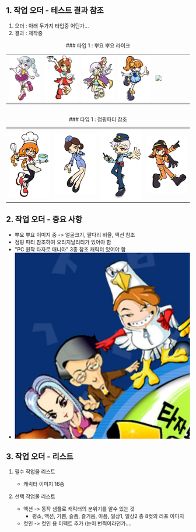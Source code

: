 
## 1. 작업 오더 - 테스트 결과 참조
1) 오더 : 아래 두가지 타입중 어딘가...
2) 결과 : 제작중

<div align =center> ### 타입 1 : 뿌요 뿌요 라이크</div>
<table width = 100%><tr>    
    <td width = 20% ><img src=image/pngfile/캐릭터_11.png></td>
    <td width = 20% ><img src=image/pngfile/캐릭터_15.png></td>
    <td width = 20% ><img src=image/pngfile/캐릭터_16.png></td>
    <td width = 20% ><img src=image/pngfile/캐릭터_12.png></td>
    <td width = 20% ><img src=image/pngfile/캐릭터.png></td>
</tr></table>
<br>
<div align =center> ### 타입 1 : 점핑파티 참조</div>
<table width = 100%><tr>
    <td width = 25% ><img src=image/pngfile/캐릭터_18.png></td>
    <td width = 25% ><img src=image/pngfile/캐릭터_17.png></td>
    <td width = 25% ><img src=image/pngfile/캐릭터_19.png></td>
    <td width = 25% ><img src=image/pngfile/캐릭터_20.png></td>
</tr></table>

## 2. 작업 오더 - 중요 사항 
- 뿌요 뿌요 이미지 중 -> 얼굴크기, 팔다리 비율, 액션 참조
- 점핑 파티 참조하여 오리지날리티가 있어야 함
- "PC 원작 타자로 매니아" 3종 참조 캐릭터 있어야 함
- <img src=image/pngfile/photo_2023-04-07_15-30-32.jpg>

## 3. 작업 오더 - 리스트  
1) 필수 작업물 리스트
    - 캐릭터 이미지 16종     

2) 선택 작업물 리스트
    - 액션 -> 동작 샘플로 캐릭터의 분위기를 알수 있는 것 
        - 평소, 액션, 기쁨, 슬픔, 즐거움, 아픔, 일상1, 일상2 총 8컷의 러프 이미지  
    - 컷인 -> 컷인 용 이펙트 추가 (눈이 번쩍이라던가.... 
